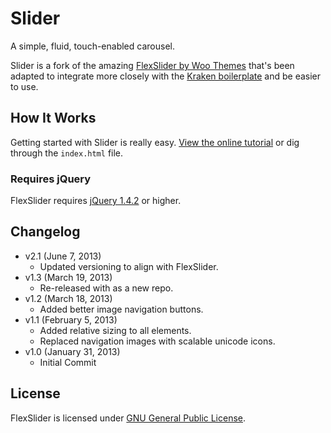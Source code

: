 # Slider
A simple, fluid, touch-enabled carousel.

Slider is a fork of the amazing [FlexSlider by Woo Themes](http://www.woothemes.com/flexslider/) that's been adapted to integrate more closely with the [Kraken boilerplate](http://cferdinandi.github.io/kraken/) and be easier to use.

## How It Works
Getting started with Slider is really easy. [View the online tutorial](http://cferdinandi.github.com/slider/) or dig through the `index.html` file.

### Requires jQuery

FlexSlider requires [jQuery 1.4.2](http://jquery.com/) or higher.

## Changelog
* v2.1 (June 7, 2013)
  * Updated versioning to align with FlexSlider.
* v1.3 (March 19, 2013)
  * Re-released with as a new repo.
* v1.2 (March 18, 2013)
  * Added better image navigation buttons.
* v1.1 (February 5, 2013)
  * Added relative sizing to all elements.
  * Replaced navigation images with scalable unicode icons.
* v1.0 (January 31, 2013)
  * Initial Commit

## License
FlexSlider is licensed under [GNU General Public License](http://www.gnu.org/licenses/gpl-2.0.html).
